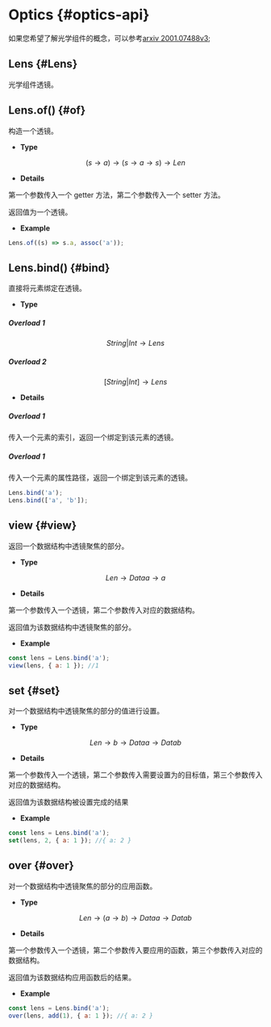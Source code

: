 # Optics {#optics-api}

如果您希望了解光学组件的概念，可以参考[arxiv 2001.07488v3](https://arxiv.org/pdf/2001.07488v3.pdf);

## Lens {#Lens}

光学组件透镜。

## Lens.of() {#of}

构造一个透镜。

-   **Type**

$$(s\rightarrow a)\rightarrow(s\rightarrow a\rightarrow s)\rightarrow Len$$

-   **Details**

第一个参数传入一个 getter 方法，第二个参数传入一个 setter 方法。

返回值为一个透镜。

-   **Example**

```js
Lens.of((s) => s.a, assoc('a'));
```

## Lens.bind() {#bind}

直接将元素绑定在透镜。

-   **Type**

##### Overload 1

$$String|Int\rightarrow Lens$$

##### Overload 2

$$[String|Int]\rightarrow Lens$$

-   **Details**

##### Overload 1

传入一个元素的索引，返回一个绑定到该元素的透镜。

##### Overload 1

传入一个元素的属性路径，返回一个绑定到该元素的透镜。

```js
Lens.bind('a');
Lens.bind(['a', 'b']);
```

## view {#view}

返回一个数据结构中透镜聚焦的部分。

-   **Type**

$$Len\rightarrow Data a\rightarrow a$$

-   **Details**

第一个参数传入一个透镜，第二个参数传入对应的数据结构。

返回值为该数据结构中透镜聚焦的部分。

-   **Example**

```js
const lens = Lens.bind('a');
view(lens, { a: 1 }); //1
```

## set {#set}

对一个数据结构中透镜聚焦的部分的值进行设置。

-   **Type**

$$Len\rightarrow b \rightarrow Data a\rightarrow Data b$$

-   **Details**

第一个参数传入一个透镜，第二个参数传入需要设置为的目标值，第三个参数传入对应的数据结构。

返回值为该数据结构被设置完成的结果

-   **Example**

```js
const lens = Lens.bind('a');
set(lens, 2, { a: 1 }); //{ a: 2 }
```

## over {#over}

对一个数据结构中透镜聚焦的部分的应用函数。

-   **Type**

$$Len\rightarrow (a\rightarrow b) \rightarrow Data a\rightarrow Data b$$

-   **Details**

第一个参数传入一个透镜，第二个参数传入要应用的函数，第三个参数传入对应的数据结构。

返回值为该数据结构应用函数后的结果。

-   **Example**

```js
const lens = Lens.bind('a');
over(lens, add(1), { a: 1 }); //{ a: 2 }
```
